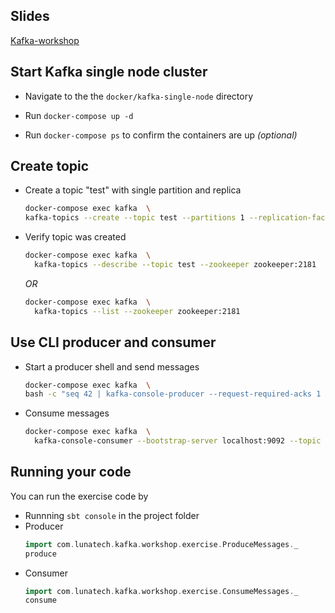 ## Slides

[Kafka-workshop](https://docs.google.com/presentation/d/1FbC6ZPwx6UdRPySILNm9qZaKH8NNTH_Px8cgjWQDpAw/view?usp=sharing)


## Start Kafka single node cluster

- Navigate to the the `docker/kafka-single-node` directory

- Run `docker-compose up -d` 

- Run `docker-compose ps` to confirm the containers are up *(optional)*




## Create topic


- Create a topic "test" with single partition and replica

  ```bash
  docker-compose exec kafka  \
  kafka-topics --create --topic test --partitions 1 --replication-factor 1 --if-not-exists --zookeeper zookeeper:2181
  ```

- Verify topic was created

  ```bash
  docker-compose exec kafka  \
    kafka-topics --describe --topic test --zookeeper zookeeper:2181
  ```

  *OR* 

  ```bash
  docker-compose exec kafka  \
    kafka-topics --list --zookeeper zookeeper:2181
  ```

  
  

## Use CLI producer and consumer 


- ​Start a producer shell and send messages
 
    ```bash
    docker-compose exec kafka  \
    bash -c "seq 42 | kafka-console-producer --request-required-acks 1 --broker-list localhost:9092 --topic test"
    ```
 
 
 
- Consume messages
 
    ```bash
    docker-compose exec kafka  \
      kafka-console-consumer --bootstrap-server localhost:9092 --topic test --from-beginning
    ```
 
 

## Running your code

You can run the exercise code by 

- Runnning `sbt console` in the project folder
- Producer 
    ```scala
    import com.lunatech.kafka.workshop.exercise.ProduceMessages._
    produce
    ```
- Consumer
    ```scala
    import com.lunatech.kafka.workshop.exercise.ConsumeMessages._
    consume
    ```